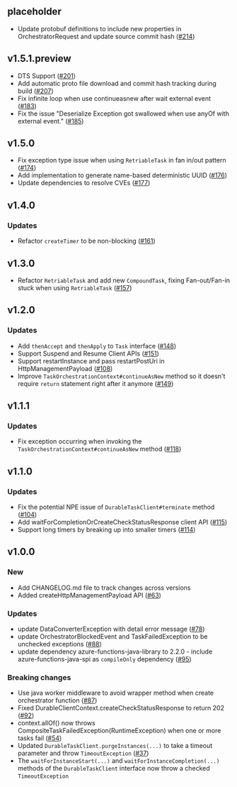 ## placeholder
* Update protobuf definitions to include new properties in OrchestratorRequest and update source commit hash ([#214](https://github.com/microsoft/durabletask-java/pull/214))
## v1.5.1.preview
* DTS Support ([#201](https://github.com/microsoft/durabletask-java/pull/201))
* Add automatic proto file download and commit hash tracking during build ([#207](https://github.com/microsoft/durabletask-java/pull/207))
* Fix infinite loop when use continueasnew after wait external event ([#183](https://github.com/microsoft/durabletask-java/pull/183))
* Fix the issue "Deserialize Exception got swallowed when use anyOf with external event." ([#185](https://github.com/microsoft/durabletask-java/pull/185))

## v1.5.0
* Fix exception type issue when using `RetriableTask` in fan in/out pattern ([#174](https://github.com/microsoft/durabletask-java/pull/174))
* Add implementation to generate name-based deterministic UUID ([#176](https://github.com/microsoft/durabletask-java/pull/176))
* Update dependencies to resolve CVEs ([#177](https://github.com/microsoft/durabletask-java/pull/177))


## v1.4.0

### Updates
* Refactor `createTimer` to be non-blocking ([#161](https://github.com/microsoft/durabletask-java/pull/161))

## v1.3.0
* Refactor `RetriableTask` and add new `CompoundTask`, fixing Fan-out/Fan-in stuck when using `RetriableTask` ([#157](https://github.com/microsoft/durabletask-java/pull/157))

## v1.2.0

### Updates
* Add `thenAccept` and `thenApply` to `Task` interface ([#148](https://github.com/microsoft/durabletask-java/pull/148))
* Support Suspend and Resume Client APIs ([#151](https://github.com/microsoft/durabletask-java/pull/151))
* Support restartInstance and pass restartPostUri in HttpManagementPayload ([#108](https://github.com/microsoft/durabletask-java/issues/108))
* Improve `TaskOrchestrationContext#continueAsNew` method so it doesn't require `return` statement right after it anymore ([#149](https://github.com/microsoft/durabletask-java/pull/149))

## v1.1.1

### Updates
* Fix exception occurring when invoking the `TaskOrchestrationContext#continueAsNew` method ([#118](https://github.com/microsoft/durabletask-java/issues/118))

## v1.1.0

### Updates
* Fix the potential NPE issue of `DurableTaskClient#terminate` method ([#104](https://github.com/microsoft/durabletask-java/issues/104))
* Add waitForCompletionOrCreateCheckStatusResponse client API ([#115](https://github.com/microsoft/durabletask-java/pull/115))
* Support long timers by breaking up into smaller timers ([#114](https://github.com/microsoft/durabletask-java/issues/114))

## v1.0.0

### New

* Add CHANGELOG.md file to track changes across versions
* Added createHttpManagementPayload API ([#63](https://github.com/microsoft/durabletask-java/issues/63))

### Updates

* update DataConverterException with detail error message ([#78](https://github.com/microsoft/durabletask-java/issues/78))
* update OrchestratorBlockedEvent and TaskFailedException to be unchecked exceptions ([#88](https://github.com/microsoft/durabletask-java/issues/88))
* update dependency azure-functions-java-library to 2.2.0 - include azure-functions-java-spi as `compileOnly` dependency ([#95](https://github.com/microsoft/durabletask-java/pull/95))

### Breaking changes

* Use java worker middleware to avoid wrapper method when create orchestrator function ([#87](https://github.com/microsoft/durabletask-java/pull/87))
* Fixed DurableClientContext.createCheckStatusResponse to return 202 ([#92](https://github.com/microsoft/durabletask-java/pull/92))
* context.allOf() now throws CompositeTaskFailedException(RuntimeException) when one or more tasks fail ([#54](https://github.com/microsoft/durabletask-java/issues/54))
* Updated `DurableTaskClient.purgeInstances(...)` to take a timeout parameter and throw `TimeoutException` ([#37](https://github.com/microsoft/durabletask-java/issues/37))
* The `waitForInstanceStart(...)` and `waitForInstanceCompletion(...)` methods of the `DurableTaskClient` interface now throw a checked `TimeoutException`
